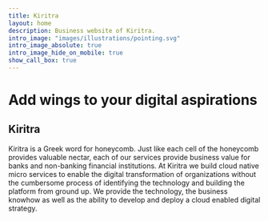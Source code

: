 ```yaml
---
title: Kiritra
layout: home
description: Business website of Kiritra.
intro_image: "images/illustrations/pointing.svg"
intro_image_absolute: true
intro_image_hide_on_mobile: true
show_call_box: true
---
```


# Add wings to your digital aspirations

## Kiritra
Kiritra is a Greek word for honeycomb. Just like each cell of the honeycomb provides valuable nectar, each of our services provide business value for banks and non-banking financial institutions. At Kiritra we build cloud native micro services to enable the digital transformation of organizations without the cumbersome process of identifying the technology and building the platform from ground up. We provide the technology, the business knowhow as well as the ability to develop and deploy a cloud enabled digital strategy.
